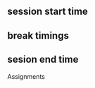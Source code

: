 session start time
--------------------

break timings
--------------------

sesion end time
-------------------

Assignments
